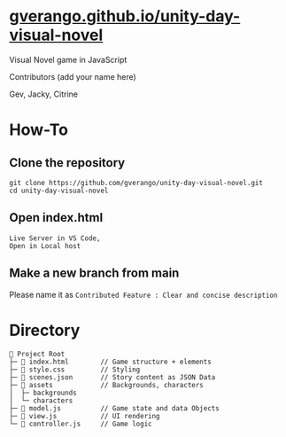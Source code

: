 # [gverango.github.io/unity-day-visual-novel](https://gverango.github.io/unity-day-visual-novel/)
Visual Novel game in JavaScript


Contributors (add your name here)

Gev, Jacky, Citrine


# How-To

## Clone the repository
```
git clone https://github.com/gverango/unity-day-visual-novel.git
cd unity-day-visual-novel
```
## Open index.html

```
Live Server in VS Code,
Open in Local host
```

## Make a new branch from main

Please name it as
```Contributed Feature : Clear and concise description ```

# Directory
```
📁 Project Root
├─ 📄 index.html        // Game structure + elements
├─ 🎨 style.css         // Styling
├─ 📜 scenes.json       // Story content as JSON Data
├─ 📂 assets            // Backgrounds, characters
│  ├─ backgrounds
│  └─ characters
├─ 📄 model.js          // Game state and data Objects
├─ 📄 view.js           // UI rendering
└─ 📄 controller.js     // Game logic
```
